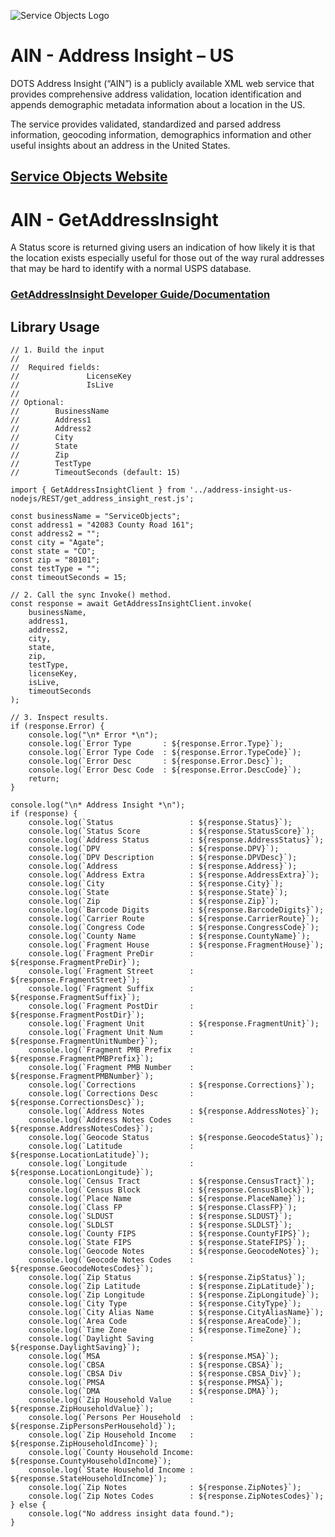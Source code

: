 ﻿![Service Objects Logo](https://www.serviceobjects.com/wp-content/uploads/2021/05/SO-Logo-with-TM.gif "Service Objects Logo")

# AIN - Address Insight – US

DOTS Address Insight (“AIN”) is a publicly available XML web service that provides comprehensive address validation, location identification and appends demographic metadata information about a location in the US. 

The service provides validated, standardized and parsed address information, geocoding information, demographics information and other useful insights about an address in the United States.

## [Service Objects Website](https://serviceobjects.com)

# AIN - GetAddressInsight

A Status score is returned giving users an indication of how likely it is that the location exists especially useful for those out of the way rural addresses that may be hard to identify with a normal USPS database.

### [GetAddressInsight Developer Guide/Documentation](https://www.serviceobjects.com/docs/dots-address-insight-us/aius-operations/aius-getaddressinsight/)

## Library Usage

```
// 1. Build the input
//
//  Required fields:
//               LicenseKey
//               IsLive
// 
// Optional:
//        BusinessName
//        Address1
//        Address2
//        City
//        State
//        Zip	
//        TestType
//        TimeoutSeconds (default: 15)

import { GetAddressInsightClient } from '../address-insight-us-nodejs/REST/get_address_insight_rest.js';

const businessName = "ServiceObjects";
const address1 = "42083 County Road 161";
const address2 = "";
const city = "Agate";
const state = "CO";
const zip = "80101";
const testType = "";
const timeoutSeconds = 15;

// 2. Call the sync Invoke() method.
const response = await GetAddressInsightClient.invoke(
    businessName,
    address1,
    address2,
    city,
    state,
    zip,
    testType,
    licenseKey,
    isLive,
    timeoutSeconds
);

// 3. Inspect results.
if (response.Error) {
    console.log("\n* Error *\n");
    console.log(`Error Type       : ${response.Error.Type}`);
    console.log(`Error Type Code  : ${response.Error.TypeCode}`);
    console.log(`Error Desc       : ${response.Error.Desc}`);
    console.log(`Error Desc Code  : ${response.Error.DescCode}`);
    return;
}

console.log("\n* Address Insight *\n");
if (response) {
    console.log(`Status                 : ${response.Status}`);
    console.log(`Status Score           : ${response.StatusScore}`);
    console.log(`Address Status         : ${response.AddressStatus}`);
    console.log(`DPV                    : ${response.DPV}`);
    console.log(`DPV Description        : ${response.DPVDesc}`);
    console.log(`Address                : ${response.Address}`);
    console.log(`Address Extra          : ${response.AddressExtra}`);
    console.log(`City                   : ${response.City}`);
    console.log(`State                  : ${response.State}`);
    console.log(`Zip                    : ${response.Zip}`);
    console.log(`Barcode Digits         : ${response.BarcodeDigits}`);
    console.log(`Carrier Route          : ${response.CarrierRoute}`);
    console.log(`Congress Code          : ${response.CongressCode}`);
    console.log(`County Name            : ${response.CountyName}`);
    console.log(`Fragment House         : ${response.FragmentHouse}`);
    console.log(`Fragment PreDir        : ${response.FragmentPreDir}`);
    console.log(`Fragment Street        : ${response.FragmentStreet}`);
    console.log(`Fragment Suffix        : ${response.FragmentSuffix}`);
    console.log(`Fragment PostDir       : ${response.FragmentPostDir}`);
    console.log(`Fragment Unit          : ${response.FragmentUnit}`);
    console.log(`Fragment Unit Num      : ${response.FragmentUnitNumber}`);
    console.log(`Fragment PMB Prefix    : ${response.FragmentPMBPrefix}`);
    console.log(`Fragment PMB Number    : ${response.FragmentPMBNumber}`);
    console.log(`Corrections            : ${response.Corrections}`);
    console.log(`Corrections Desc       : ${response.CorrectionsDesc}`);
    console.log(`Address Notes          : ${response.AddressNotes}`);
    console.log(`Address Notes Codes    : ${response.AddressNotesCodes}`);
    console.log(`Geocode Status         : ${response.GeocodeStatus}`);
    console.log(`Latitude               : ${response.LocationLatitude}`);
    console.log(`Longitude              : ${response.LocationLongitude}`);
    console.log(`Census Tract           : ${response.CensusTract}`);
    console.log(`Census Block           : ${response.CensusBlock}`);
    console.log(`Place Name             : ${response.PlaceName}`);
    console.log(`Class FP               : ${response.ClassFP}`);
    console.log(`SLDUST                 : ${response.SLDUST}`);
    console.log(`SLDLST                 : ${response.SLDLST}`);
    console.log(`County FIPS            : ${response.CountyFIPS}`);
    console.log(`State FIPS             : ${response.StateFIPS}`);
    console.log(`Geocode Notes          : ${response.GeocodeNotes}`);
    console.log(`Geocode Notes Codes    : ${response.GeocodeNotesCodes}`);
    console.log(`Zip Status             : ${response.ZipStatus}`);
    console.log(`Zip Latitude           : ${response.ZipLatitude}`);
    console.log(`Zip Longitude          : ${response.ZipLongitude}`);
    console.log(`City Type              : ${response.CityType}`);
    console.log(`City Alias Name        : ${response.CityAliasName}`);
    console.log(`Area Code              : ${response.AreaCode}`);
    console.log(`Time Zone              : ${response.TimeZone}`);
    console.log(`Daylight Saving        : ${response.DaylightSaving}`);
    console.log(`MSA                    : ${response.MSA}`);
    console.log(`CBSA                   : ${response.CBSA}`);
    console.log(`CBSA Div               : ${response.CBSA_Div}`);
    console.log(`PMSA                   : ${response.PMSA}`);
    console.log(`DMA                    : ${response.DMA}`);
    console.log(`Zip Household Value    : ${response.ZipHouseholdValue}`);
    console.log(`Persons Per Household  : ${response.ZipPersonsPerHousehold}`);
    console.log(`Zip Household Income   : ${response.ZipHouseholdIncome}`);
    console.log(`County Household Income: ${response.CountyHouseholdIncome}`);
    console.log(`State Household Income : ${response.StateHouseholdIncome}`);
    console.log(`Zip Notes              : ${response.ZipNotes}`);
    console.log(`Zip Notes Codes        : ${response.ZipNotesCodes}`);
} else {
    console.log("No address insight data found.");
}
```
